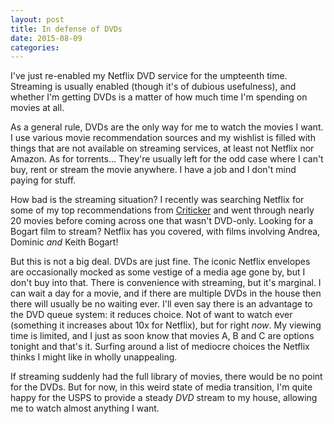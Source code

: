 ```yaml
---
layout: post
title: In defense of DVDs
date: 2015-08-09
categories:
---
```

I've just re-enabled my Netflix DVD service for the umpteenth time. Streaming is usually
enabled (though it's of dubious usefulness), and whether I'm getting DVDs is a matter of how
much time I'm spending on movies at all.

As a general rule, DVDs are the only way for me to watch the movies I want. I use various movie
recommendation sources and my wishlist is filled with things that are not available on streaming
services, at least not Netflix nor Amazon. As for torrents... They're usually left for the odd case where
I can't buy, rent or stream the movie anywhere. I have a job and I don't mind paying for stuff.

How bad is the streaming situation? I recently was searching Netflix for some of my top
recommendations from [Criticker](http://criticker.com) and went through nearly 20 movies before
coming across one that wasn't DVD-only. Looking for a Bogart film to stream? Netflix has you
covered, with films involving Andrea, Dominic *and* Keith Bogart!

But this is not a big deal. DVDs are just fine. The iconic Netflix envelopes are occasionally
mocked as some vestige of a media age gone by, but I don't buy into that. There is convenience
with streaming, but it's marginal. I can wait a day for a movie, and if there are multiple DVDs
in the house then there will usually be no waiting ever. I'll even say there is an advantage
to the DVD queue system: it reduces choice. Not of want to watch ever (something it increases
about 10x for Netflix), but for right *now*. My viewing time is limited, and I just as soon know
that movies A, B and C are options tonight and that's it. Surfing around a list of mediocre choices
the Netflix thinks I might like in wholly unappealing.

If streaming suddenly had the full library of movies, there would be no point for the DVDs. But
for now, in this weird state of media transition, I'm quite happy for the USPS to provide a steady
*DVD* stream to my house, allowing me to watch almost anything I want.

